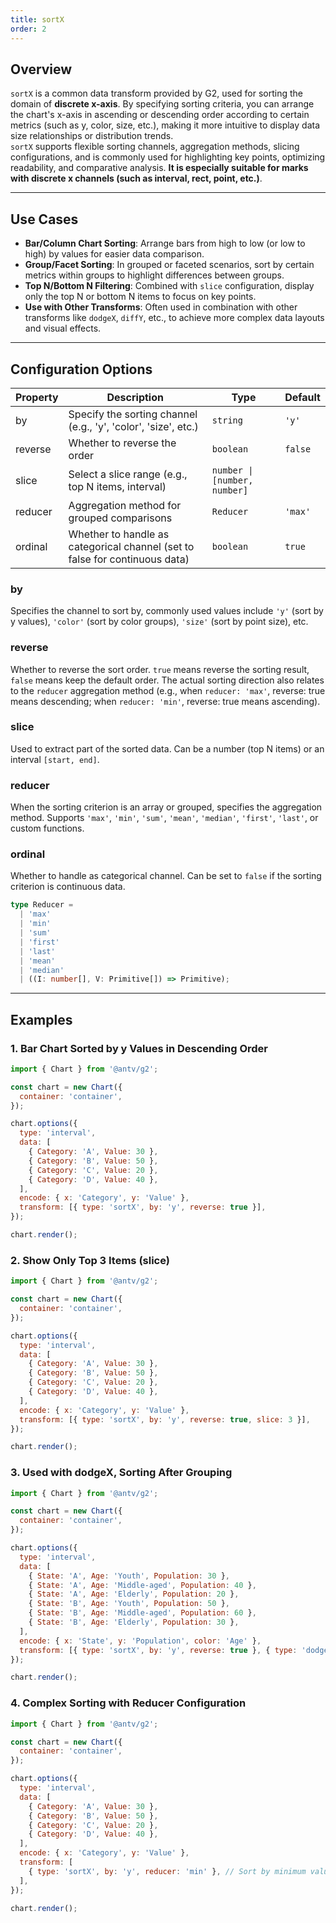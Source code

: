 ```yaml
---
title: sortX
order: 2
---
```


## Overview

`sortX` is a common data transform provided by G2, used for sorting the domain of **discrete x-axis**. By specifying sorting criteria, you can arrange the chart's x-axis in ascending or descending order according to certain metrics (such as y, color, size, etc.), making it more intuitive to display data size relationships or distribution trends.  
`sortX` supports flexible sorting channels, aggregation methods, slicing configurations, and is commonly used for highlighting key points, optimizing readability, and comparative analysis. **It is especially suitable for marks with discrete x channels (such as interval, rect, point, etc.)**.

---

## Use Cases

- **Bar/Column Chart Sorting**: Arrange bars from high to low (or low to high) by values for easier data comparison.
- **Group/Facet Sorting**: In grouped or faceted scenarios, sort by certain metrics within groups to highlight differences between groups.
- **Top N/Bottom N Filtering**: Combined with `slice` configuration, display only the top N or bottom N items to focus on key points.
- **Use with Other Transforms**: Often used in combination with other transforms like `dodgeX`, `diffY`, etc., to achieve more complex data layouts and visual effects.

---

## Configuration Options

| Property | Description                                                  | Type                         | Default |
| -------- | ------------------------------------------------------------ | ---------------------------- | ------- |
| by       | Specify the sorting channel (e.g., 'y', 'color', 'size', etc.) | `string`                     | `'y'`   |
| reverse  | Whether to reverse the order                                 | `boolean`                    | `false` |
| slice    | Select a slice range (e.g., top N items, interval)          | `number \| [number, number]` |         |
| reducer  | Aggregation method for grouped comparisons                   | `Reducer`                    | `'max'` |
| ordinal  | Whether to handle as categorical channel (set to false for continuous data) | `boolean`                    | `true`  |

### by

Specifies the channel to sort by, commonly used values include `'y'` (sort by y values), `'color'` (sort by color groups), `'size'` (sort by point size), etc.

### reverse

Whether to reverse the sort order. `true` means reverse the sorting result, `false` means keep the default order. The actual sorting direction also relates to the `reducer` aggregation method (e.g., when `reducer: 'max'`, reverse: true means descending; when `reducer: 'min'`, reverse: true means ascending).

### slice

Used to extract part of the sorted data. Can be a number (top N items) or an interval `[start, end]`.

### reducer

When the sorting criterion is an array or grouped, specifies the aggregation method. Supports `'max'`, `'min'`, `'sum'`, `'mean'`, `'median'`, `'first'`, `'last'`, or custom functions.

### ordinal

Whether to handle as categorical channel. Can be set to `false` if the sorting criterion is continuous data.

```ts
type Reducer =
  | 'max'
  | 'min'
  | 'sum'
  | 'first'
  | 'last'
  | 'mean'
  | 'median'
  | ((I: number[], V: Primitive[]) => Primitive);
```

---

## Examples

### 1. Bar Chart Sorted by y Values in Descending Order

```js | ob { autoMount: true }
import { Chart } from '@antv/g2';

const chart = new Chart({
  container: 'container',
});

chart.options({
  type: 'interval',
  data: [
    { Category: 'A', Value: 30 },
    { Category: 'B', Value: 50 },
    { Category: 'C', Value: 20 },
    { Category: 'D', Value: 40 },
  ],
  encode: { x: 'Category', y: 'Value' },
  transform: [{ type: 'sortX', by: 'y', reverse: true }],
});

chart.render();
```

### 2. Show Only Top 3 Items (slice)

```js | ob { autoMount: true }
import { Chart } from '@antv/g2';

const chart = new Chart({
  container: 'container',
});

chart.options({
  type: 'interval',
  data: [
    { Category: 'A', Value: 30 },
    { Category: 'B', Value: 50 },
    { Category: 'C', Value: 20 },
    { Category: 'D', Value: 40 },
  ],
  encode: { x: 'Category', y: 'Value' },
  transform: [{ type: 'sortX', by: 'y', reverse: true, slice: 3 }],
});

chart.render();
```

### 3. Used with dodgeX, Sorting After Grouping

```js | ob { autoMount: true }
import { Chart } from '@antv/g2';

const chart = new Chart({
  container: 'container',
});

chart.options({
  type: 'interval',
  data: [
    { State: 'A', Age: 'Youth', Population: 30 },
    { State: 'A', Age: 'Middle-aged', Population: 40 },
    { State: 'A', Age: 'Elderly', Population: 20 },
    { State: 'B', Age: 'Youth', Population: 50 },
    { State: 'B', Age: 'Middle-aged', Population: 60 },
    { State: 'B', Age: 'Elderly', Population: 30 },
  ],
  encode: { x: 'State', y: 'Population', color: 'Age' },
  transform: [{ type: 'sortX', by: 'y', reverse: true }, { type: 'dodgeX' }],
});

chart.render();
```

### 4. Complex Sorting with Reducer Configuration

```js | ob { autoMount: true }
import { Chart } from '@antv/g2';

const chart = new Chart({
  container: 'container',
});

chart.options({
  type: 'interval',
  data: [
    { Category: 'A', Value: 30 },
    { Category: 'B', Value: 50 },
    { Category: 'C', Value: 20 },
    { Category: 'D', Value: 40 },
  ],
  encode: { x: 'Category', y: 'Value' },
  transform: [
    { type: 'sortX', by: 'y', reducer: 'min' }, // Sort by minimum value
  ],
});

chart.render();
```
